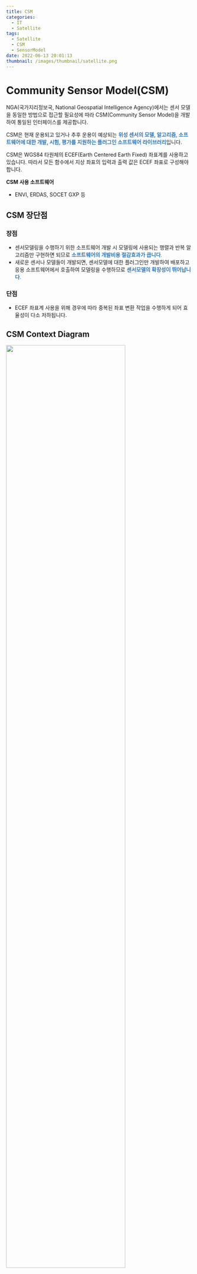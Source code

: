 ```yaml
---
title: CSM
categories:
  - IT
  - Satellite
tags:
  - Satellite
  - CSM
  - SensorModel
date: 2022-06-13 20:01:13
thumbnail: /images/thumbnail/satellite.png
---
```


# Community Sensor Model(CSM)

NGA(국가지리정보국, National Geospatial Intelligence Agency)에서는 센서 모델을 동일한 방법으로 접근할 필요성에 따라 CSM(Community Sensor Model)을 개발하여 통일된 인터페이스를 제공합니다.

CSM은 현재 운용되고 있거나 추후 운용이 예상되는 <span style="color:#2e75b6">**위성 센서의 모델, 알고리즘, 소프트웨어에 대한 개발, 시험, 평가를 지원하는 플러그인 소프트웨어 라이브러리**</span>입니다.

CSM은 WGS84 타원체의 ECEF(Earth Centered Earth Fixed) 좌표계를 사용하고 있습니다. 따라서 모든 함수에서 지상 좌표의 입력과 출력 값은 ECEF 좌표로 구성해야 합니다.

**CSM 사용 소프트웨어**

- ENVI, ERDAS, SOCET GXP 등

## CSM 장단점

### 장점

- 센서모델링을 수행하기 위한 소프트웨어 개발 시 모델링에 사용되는 행렬과 반복 알고리즘만 구현하면 되므로 <span style="color:#2e75b6">**소프트웨어의 개발비용 절감효과가 큽니다**.</span>
- 새로운 센서나 모델들이 개발되면, 센서모델에 대한 플러그인만 개발하여 배포하고 응용 소프트웨어에서 호출하여 모델링을 수행하므로 <span style="color:#2e75b6">**센서모델의 확장성이 뛰어납니다**.</span>

### 단점

- ECEF 좌표계 사용을 위해 경우에 따라 중복된 좌표 변환 작업을 수행하게 되어 효율성이 다소 저하됩니다.

## CSM Context Diagram

<img width="80%" src="/images/satellite/csm.png" alt="" title="" >

## CSM API

CSM은 CSMPlugin 클래스와 CSMSensorModel 클래스로 구분됩니다.

### CSMPlugin 클래스

- 플러그인 제조사, 배포 일자와 같은 기본적인 정보를 제공합니다.
- 센서 모델 선택, Image Support Data(ISD) 처리, 센서 모델 생성과 같은 기능을 하는 함수들로 구성됩니다.

### SMSensorModel 클래스

- 영상좌표에서 지상좌표의 상호간 변환, 편미분, 공분산, 파라미터 설정 등 사진 측량에 필요한 함수들로 구성됩니다.

## Sensor Model

<img width="95%" src="/images/satellite/sensorModel.png" alt="" title="" >

## Download

Github Page - Community Sensor Model API

[![](/images/satellite/usgs-csm.png)](https://github.com/USGS-Astrogeology/csm/)

## Build

1. 다운로드가 완료되면 압축을 풀어줍니다.
2. 빌드에 필요한 [CMake](https://cmake.org/download/)를 설치합니다.
3. 설치가 완료되면 CMake gui를 실행합니다.
4. 빌드를 하기 전 CSM 폴더 안에 build 폴더를 생성합니다.
5. CMake gui에서 Source 및 Build(생성한 build 폴더 경로) 경로를 입력하고 **Configure** 버튼을 클릭합니다.
6. 오류 없이 설정이 완료되면 **Generate** 버튼을 클릭합니다.
7. CMake Build가 완료되면 아래와 같이 프로젝트가 생성됩니다.

<img width="75%" src="/images/satellite/csm-build.png" alt="" title="" >

8. 프로젝트를 실행하여 빌드를 실행하면 csmapi.dll, csmapi.lib 파일이 생성됩니다.

CSM 은 공통 인터페이스를 제공하기 때문에 csmapi.dll, csmapi.lib, 헤더 파일을 참조 및 로드하여 위성에 대한 센서 모델을 구현합니다. 기본적으로 Plugin, RasterGM을 상속받아 구현합니다.
